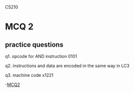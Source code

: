 CS210

# MCQ 2

## practice questions

q1. opcode for AND instruction
0101

q2. instructions and data are encoded in the same way in LC3

q3. machine code x1221

-[MCQ2](#mcq-2)